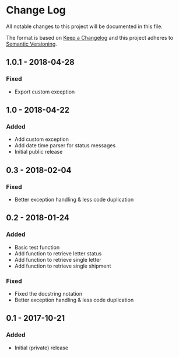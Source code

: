 # Change Log
All notable changes to this project will be documented in this file.

The format is based on [Keep a Changelog](http://keepachangelog.com/)
and this project adheres to [Semantic Versioning](http://semver.org/).

## 1.0.1 - 2018-04-28
### Fixed
- Export custom exception

## 1.0 - 2018-04-22
### Added
- Add custom exception
- Add date time parser for status messages
- Initial public release

## 0.3 - 2018-02-04
### Fixed
- Better exception handling & less code duplication

## 0.2 - 2018-01-24
### Added
- Basic test function
- Add function to retrieve letter status
- Add function to retrieve single letter
- Add function to retrieve single shipment

### Fixed
- Fixed the docstring notation
- Better exception handling & less code duplication

## 0.1 - 2017-10-21
### Added
- Initial (private) release
